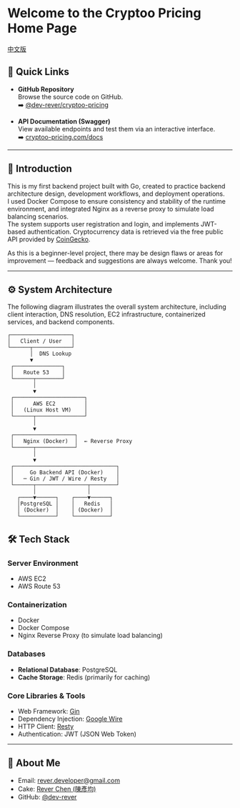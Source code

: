 # Welcome to the Cryptoo Pricing Home Page

[中文版](http://cryptoo-pricing.com/readme.zh)

## 🔗 Quick Links

- **GitHub Repository**  
  Browse the source code on GitHub.  
  ➡️ [@dev-rever/cryptoo-pricing](https://github.com/dev-rever/cryptoo-pricing)

- **API Documentation (Swagger)**  
  View available endpoints and test them via an interactive interface.  
  ➡️ [cryptoo-pricing.com/docs](http://cryptoo-pricing.com/docs)

---

## 📌 Introduction

This is my first backend project built with Go, created to practice backend architecture design, development workflows, and deployment operations.  
I used Docker Compose to ensure consistency and stability of the runtime environment, and integrated Nginx as a reverse proxy to simulate load balancing scenarios.  
The system supports user registration and login, and implements JWT-based authentication. Cryptocurrency data is retrieved via the free public API provided by [CoinGecko](https://www.coingecko.com/).

As this is a beginner-level project, there may be design flaws or areas for improvement — feedback and suggestions are always welcome. Thank you!

---

## ⚙️ System Architecture

The following diagram illustrates the overall system architecture, including client interaction, DNS resolution, EC2 infrastructure, containerized services, and backend components.

```
┌───────────────────┐
│   Client / User   │
└──────┬────────────┘
       │  DNS Lookup
       ▼
 ┌───────────────┐
 │   Route 53    │
 └──────┬────────┘
        │
        ▼
 ┌──────────────────────┐
 │      AWS EC2         │
 │   (Linux Host VM)    │
 └──────┬───────────────┘
        │
        ▼
 ┌───────────────────┐
 │   Nginx (Docker)  │  ← Reverse Proxy
 └──────┬────────────┘
        │
        ▼
 ┌────────────────────────────────┐
 │     Go Backend API (Docker)    │
 │   ─ Gin / JWT / Wire / Resty   │
 └──────┬────────────────┬────────┘
        │                │
   ┌────▼──────┐    ┌────▼──────┐
   │PostgreSQL │    │   Redis   │
   │ (Docker)  │    │ (Docker)  │
   └───────────┘    └───────────┘
```

## 🛠️ Tech Stack

### Server Environment
- AWS EC2
- AWS Route 53

### Containerization
- Docker
- Docker Compose
- Nginx Reverse Proxy (to simulate load balancing)

### Databases
- **Relational Database**: PostgreSQL  
- **Cache Storage**: Redis (primarily for caching)

### Core Libraries & Tools
- Web Framework: [Gin](https://github.com/gin-gonic/gin)  
- Dependency Injection: [Google Wire](https://github.com/google/wire)  
- HTTP Client: [Resty](https://github.com/go-resty/resty)  
- Authentication: JWT (JSON Web Token)

---

## 🙋 About Me

- Email: rever.developer@gmail.com  
- Cake: [Rever Chen (陳彥均)](https://www.cake.me/rever-dev_rever)  
- GitHub: [@dev-rever](https://github.com/dev-rever)

